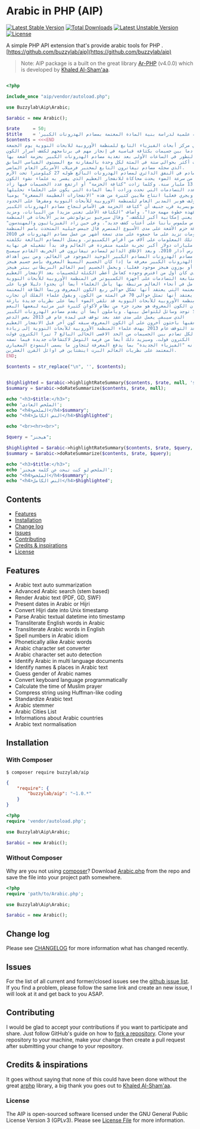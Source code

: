 # Arabic in PHP (AIP)

[![Latest Stable Version](https://poser.pugx.org/buzzylab/aip/v/stable)](https://packagist.org/packages/buzzylab/aip)
[![Total Downloads](https://poser.pugx.org/buzzylab/aip/downloads)](https://packagist.org/packages/buzzylab/aip)
[![Latest Unstable Version](https://poser.pugx.org/buzzylab/aip/v/unstable)](https://packagist.org/packages/buzzylab/aip)
[![License](https://poser.pugx.org/buzzylab/aip/license)](https://packagist.org/packages/buzzylab/aip)

A simple PHP API extension that's provide arabic tools for PHP . [https://github.com/buzzylab/aip](https://github.com/buzzylab/aip)

> Note: AIP package is a built on the great library [Ar-PHP](http://www.ar-php.org/) (v4.0.0) which is developed by [Khaled Al-Sham'aa](http://www.ar-php.org/about-php-arabic.html).


```php

<?php

include_once "aip/vendor/autoload.php";

use Buzzylab\Aip\Arabic;

$arabic = new Arabic();

$rate     = 50;
$title    = 'أضخم تجربة علمية لدراسة بنية المادة المعتمة بمصادم الهدرونات الكبير';
$contents = <<<END
قال علماء في مركز أبحاث الفيزياء التابع للمنظمة الأوروبية للابحاث النووية يوم الجمعة
أنهم حققوا تصادما بين جسيمات بكثافة قياسية في إنجاز مهم في برنامجهم لكشف أسرار الكون.
وجاء التطور في الساعات الأولى بعد تغذية مصادم الهدرونات الكبير بحزمة أشعة بها
جسيمات أكثر بحوالي ستة في المئة لكل وحدة بالمقارنة مع المستوى القياسي السابق
الذي سجله مصادم تيفاترون التابع لمختبر فرميلاب الأمريكي العام الماضي.
وكل تصادم في النفق الدائري لمصادم الهدرونات البالغ طوله 27 كيلومترا تحت الأرض
بسرعة أقل من سرعة الضوء يحدث محاكاة للانفجار العظيم الذي يفسر به علماء نشوء الكون
قبل 13.7 مليار سنة. وكلما زادت "كثافة الحزمة" أو ارتفع عدد الجسيمات فيها زاد
عدد التصادمات التي تحدث وزادت أيضا المادة التي يكون على العلماء تحليلها.
ويجري فعليا انتاج ملايين كثيرة من هذه "الانفجارات العظيمة المصغرة" يوميا.
وقال رولف هوير المدير العام للمنظمة الاوروبية للأبحاث النووية ومقرها على الحدود
الفرنسية السويسرية قرب جنيف أن "كثافة الحزمة هي الأساس لنجاح مصادم الهدرونات الكبير
ولذا فهذه خطوة مهمة جدا"، وأضاف "الكثافة الأعلى تعني مزيدا من البيانات، ومزيد
من البيانات يعني إمكانية أكبر للكشف." وقال سيرجيو برتولوتشي مدير الأبحاث في المنظمة
"يوجد إحساس ملموس بأننا على أعتاب كشف جديد". وفي حين زاد الفيزيائيون والمهندسون
في المنظمة كثافة حزم الأشعة على مدى الأسبوع المنصرم قال جيمس جيليه المتحدث باسم المنظمة
أنهم جمعوا معلومات تزيد على ما جمعوه على مدى تسعة أشهر من عمل مصادم الهدرونات في 2010.
وتخزن تلك المعلومات على آلاف من أقراص الكمبيوتر. ويمثل المصادم البالغة تكلفته
عشرة مليارات دولار أكبر تجربة علمية منفردة في العالم وقد بدأ تشغيله في نهاية
مارس آذار 2010. وبعد الإغلاق الدائم لمصادم تيفاترون في الخريف القادم سيصبح
مصادم الهدرونات المصادم الكبير الوحيد الموجود في العالم. ومن بين أهداف
مصادم الهدرونات الكبير معرفة ما إذا كان الجسيم البسيط المعروف بإسم جسيم هيجز
أو بوزون هيجز موجود فعليا. ويحمل الجسيم إسم العالم البريطاني بيتر هيجز
الذي كان أول من افترض وجوده كعامل أعطي الكتلة للجسيمات بعد الإنفجار العظيم.
ومن خلال متابعة التصادمات على أجهزة الكمبيوتر في المنظمة الأوروبية للأبحاث النووية
وفي معامل في أنحاء العالم مرتبطة بها يأمل العلماء أيضا أن يجدوا دليلا قويا على
وجود المادة المعتمة التي يعتقد أنها تشكل حوالي ربع الكون المعروف وربما الطاقة المعتمة
التي يعتقد أنها تمثل حوالي 70 في المئة من الكون. ويقول علماء الفلك أن تجارب
المنظمة الأوروبية للأبحاث النووية قد تلقي الضوء أيضا على نظريات جديدة بازغة
تشير إلى أن الكون المعروف هو مجرد جزء من نظام لأكوان كثيرة غير مرئية لبعضها البعض
ولا توجد وسائل للتواصل بينها. ويأملون أيضا أن يقدم مصادم الهدرونات الكبير
الذي سيبقى يعمل على مدى عقد بعد توقف فني لمدة عام في 2013 بعض الدعم
لدلائل يتعقبها باحثون آخرون على أن الكون المعروف سبقه كون آخر قبل الانفجار العظيم.
وبعد التوقف عام 2013 يهدف علماء المنظمة الأوروبية للأبحاث النووية إلى زيادة
الطاقة الكلية لكل تصادم بين الجسيمات من الحد الاقصى الحالي البالغ 7 تيرا الكترون فولت
إلى 14 تيرا الكترون فولت. وسيزيد ذلك أيضا من فرصة التوصل لاكتشافات جديدة فيما تصفه
المنظمة بأنه "الفيزياء الجديدة" بما يدفع المعرفة لتجاوز ما يسمى النموذج المعياري
المعتمد على نظريات العالم البرت اينشتاين في اوائل القرن العشرين.
END;

$contents = str_replace("\n", '', $contents);


$highlighted = $arabic->highlightRateSummary($contents, $rate, null, 'summary');
$summary = $arabic->doRateSummarize($contents, $rate, null);

echo "<h3>$title:</h3>";
echo 'الملخص العادى';
echo "<h4>الملخص</h4>$summary";
echo "<h4>النص الكامل</h4>$highlighted";

echo "<br><hr><br>";

$query = "هيجنز";

$highlighted = $arabic->highlightRateSummary($contents, $rate, $query, 'summary');
$summary = $arabic->doRateSummarize($contents, $rate, $query);

echo "<h3>$title:</h3>";
echo 'الملخص لو كنت تبحث عن كلمة هيجنز';
echo "<h4>الملخص</h4>$summary";
echo "<h4>النص الكامل</h4>$highlighted";


```


## Contents
- [Features](#features)
- [Installation](#Installation)
- [Change log](#change-log)
- [Issues](#issues)
- [Contributing](#contributing)
- [Credits & inspirations](#credits--inspirations)
- [License](#license)

## Features
* Arabic text auto summarization
* Advanced Arabic search (stem based)
* Render Arabic text (PDF, GD, SWF)
* Present dates in Arabic or Hijri
* Convert Hijri date into Unix timestamp
* Parse Arabic textual datetime into timestamp
* Transliterate English words in Arabic
* Transliterate Arabic words in English
* Spell numbers in Arabic idiom
* Phonetically alike Arabic words
* Arabic character set converter
* Arabic character set auto detection
* Identify Arabic in multi language documents
* Identify names & places in Arabic text
* Guess gender of Arabic names
* Convert keyboard language programmatically
* Calculate the time of Muslim prayer
* Compress string using Huffman-like coding
* Standardize Arabic text
* Arabic stemmer
* Arabic Cities List
* Informations about Arabic countries
* Arabic text normalisation





## Installation
### With Composer

```
$ composer require buzzylab/aip
```

```json
{
    "require": {
        "buzzylab/aip": "~1.0.*"
    }
}
```

```php
<?php
require 'vendor/autoload.php';

use Buzzylab\Aip\Arabic;

$arabic = new Arabic();

```

### Without Composer

Why are you not using [composer](http://getcomposer.org/)? Download [Arabic.php](https://github.com/buzzylab/aip/blob/master/src/Arabic.php) from the repo and save the file into your project path somewhere.

```php
<?php
require 'path/to/Arabic.php';

use Buzzylab\Aip\Arabic;

$arabic = new Arabic();

```


## Change log
Please see [CHANGELOG](CHANGELOG.md) for more information what has changed recently.

## Issues
For the list of all current and former/closed issues see the [github issue list](https://github.com/buzzylab/aip/issues).
If you find a problem, please follow the same link and create an new issue, I will look at it and get back to you ASAP.

## Contributing
I would be glad to accept your contributions if you want to participate and share. Just follow GitHub's guide on how
to [fork a repository](https://help.github.com/articles/fork-a-repo/). Clone your repository to your machine, make
your change then create a pull request after submitting your change to your repository.

## Credits & inspirations
It goes without saying that none of this could have been done without the great [arphp](http://www.ar-php.org/)
library, a big thank you goes out to [Khaled Al-Sham'aa](http://www.ar-php.org/about-php-arabic.html).



### License
The AIP is open-sourced software licensed under the GNU General Public License Version 3 (GPLv3).
Please see [License File](LICENSE.md) for more information.


[ico-version]: https://img.shields.io/badge/packagist-v0.0.1-orange.svg
[ico-license]: https://img.shields.io/badge/licence-GPLv3-brightgreen.svg

[link-packagist]: https://packagist.org/packages/buzzylab/aip
